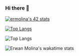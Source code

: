 ### Hi there 👋

[![ermolina's 42 stats](https://badge42.vercel.app/api/v2/cllk7tgu4000608l9539twx7u/stats?cursusId=21&coalitionId=330)](https://github.com/emolina7)

[![Top Langs](https://github-readme-stats-emolina7.vercel.app/api/top-langs/?username=emolina7&layout=donut)](https://github.com/emolina7)

![Top Langs](https://github-readme-stats-emolina7.vercel.app/api/top-langs/?username=anuraghazra\&layout=compact)

![Erwan Molina's wakatime stats](https://github-readme-stats-emolina7.vercel.app/api/wakatime?username=emolina7\&layout=compact)

